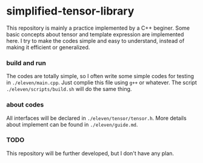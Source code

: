 # simplified-tensor-library
This repository is mainly a practice implemented by a C++ beginer. Some basic concepts about tensor and template expression are implemented here. I try to make the codes simple and easy to understand, instead of making it efficient or generalized.

### build and run

The codes are totally simple, so I often write some simple codes for testing in `./eleven/main.cpp`. Just complie this file using `g++` or whatever. The script `./eleven/scripts/build.sh` will do the same thing. 

### about codes

All interfaces will be declared in `./eleven/tensor/tensor.h`. More details about implement can be found in `./eleven/guide.md`.

### TODO

This repository will be further developed, but I don't have any plan.

